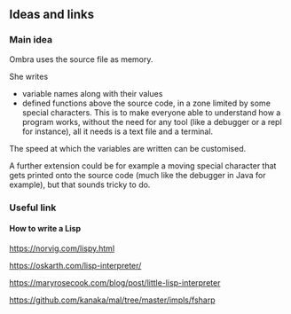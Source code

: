 ## Ideas and links

### Main idea

Ombra uses the source file as memory.

She writes 
 * variable names along with their values
 * defined functions
above the source code, in a zone limited by some special characters. This is to make everyone able to understand how a program works, without the need
for any tool (like a debugger or a repl for instance), all it needs is a text file and a terminal.

The speed at which the variables are written can be customised.

A further extension could be for example a moving special character that gets printed onto the source code (much like the debugger in Java for example), 
but that sounds tricky to do.

### Useful link

#### How to write a Lisp

https://norvig.com/lispy.html

https://oskarth.com/lisp-interpreter/

https://maryrosecook.com/blog/post/little-lisp-interpreter

https://github.com/kanaka/mal/tree/master/impls/fsharp
